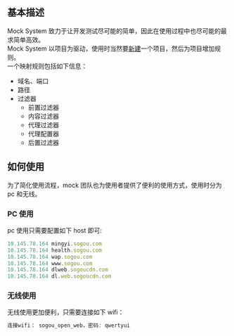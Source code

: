 ## 基本描述

Mock System 致力于让开发测试尽可能的简单，因此在使用过程中也尽可能的最求简单高效。  
Mock System 以项目为驱动，使用时当然要[新建](/project/list)一个项目，然后为项目增加规则。  
一个映射规则包括如下信息：

- 域名、端口
- 路径
- 过滤器
  - 前置过滤器
  - 内容过滤器
  - 代理过滤器
  - 代理配置器
  - 后置过滤器

## 如何使用

为了简化使用流程，mock 团队也为使用者提供了便利的使用方式，使用时分为 pc 和无线。

### PC 使用

pc 使用只需要配置如下 host 即可:

```javascript
10.145.78.164 mingyi.sogou.com
10.145.78.164 health.sogou.com
10.145.78.164 wap.sogou.com
10.145.78.164 www.sogou.com
10.145.78.164 dlweb.sogoucdn.com
10.145.78.164 dl.web.sogoucdn.com
```

### 无线使用

无线使用更加便利，只需要连接如下 wifi：

```javascript
连接wifi： sogou_open_web，密码: qwertyui
```
